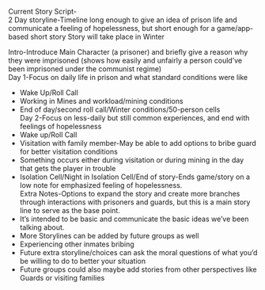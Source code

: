 Current Story Script-   
2 Day storyline-Timeline long enough to give an idea of prison life and communicate a feeling of hopelessness, but short enough for a game/app-based short story
Story will take place in Winter   
   
Intro-Introduce Main Character (a prisoner) and briefly give a reason why they were imprisoned (shows how easily and unfairly a person could’ve been imprisoned under the
communist regime)   
Day 1-Focus on daily life in prison and what standard conditions were like   
 - Wake Up/Roll Call   
 - Working in Mines and workload/mining conditions   
 - End of day/second roll call/Winter conditions/50-person cells   
Day 2-Focus on less-daily but still common experiences, and end with feelings of hopelessness   
 - Wake up/Roll Call   
 - Visitation with family member-May be able to add options to bribe guard for better visitation conditions   
 - Something occurs either during visitation or during mining in the day that gets the player in trouble   
 - Isolation Cell/Night in Isolation Cell/End of story-Ends game/story on a low note for emphasized feeling of hopelessness.   
Extra Notes-Options to expand the story and create more branches through interactions with prisoners and guards, but this is a main story line to serve as the base point.
 - It’s intended to be basic and communicate the basic ideas we’ve been talking about.   
 - More Storylines can be added by future groups as well   
 - Experiencing other inmates bribing   
 - Future extra storyline/choices can ask the moral questions of what you’d be willing to do to better your situation   
 - Future groups could also maybe add stories from other perspectives like Guards or visiting families   
